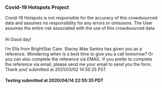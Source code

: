 
### Covid-19 Hotspots Project
Covid-19 Hotspots is not responsible for the accuracy of this crowdsourced data and assumes no responsibility for any errors or omissions. The User assumes the entire risk associated with the use of this crowdsourced data.   



#### 
Hi Good day!

I’m Ella from BrightStar Care. Stacey Mae Santos has given you as a reference. Wondering
when is a best time to give you a call tomorrow? Or you can also complete the reference via EMAIL. If you prefer to
complete the reference via email, please send me your email to send you the form.
Thank you! submitted at 2021/03/02 14:55:25 PST




#### Testing submitted at 2020/04/14 22:55:35 PDT





